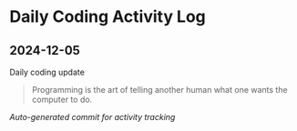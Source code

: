 # Daily Coding Activity Log

## 2024-12-05

Daily coding update

> Programming is the art of telling another human what one wants the computer to do.

*Auto-generated commit for activity tracking*
